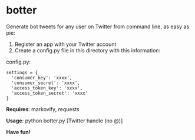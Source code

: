 # botter
Generate bot tweets for any user on Twitter from command line, as easy as pie:

1. Register an app with your Twitter account
2. Create a config.py file in this directory with this information:

config.py:

    settings = {
      'consumer_key': 'xxxx',
      'consumer_secret': 'xxxx',
      'access_token_key': 'xxxx',
      'access_token_secret': 'xxxx'
    }

**Requires**: markovify, requests

**Usage**: python botter.py [Twitter handle (no @)]

**Have fun!**